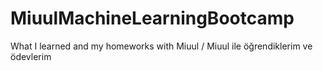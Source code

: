 # MiuulMachineLearningBootcamp
What I learned and my homeworks with Miuul / Miuul ile öğrendiklerim ve ödevlerim
